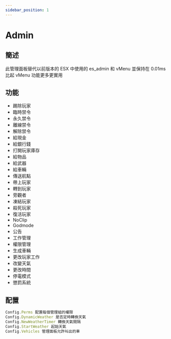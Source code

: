 ```yaml
---
sidebar_position: 1
---
```


# Admin

## 簡述

此管理面板替代以前版本的 ESX 中使用的 es_admin 和 vMenu 並保持在 0.01ms 比起 vMenu 功能更多更實用

## 功能

- 踢除玩家
- 臨時禁令
- 永久禁令
- 離線禁令
- 解除禁令
- 給現金
- 給銀行錢
- 打開玩家庫存
- 給物品
- 給武器
- 給車輛
- 傳送航點
- 帶上玩家
- 轉到玩家
- 旁觀者
- 凍結玩家
- 殺死玩家
- 復活玩家
- NoClip
- Godmode
- 公告
- 工作管理
- 權限管理
- 生成車輛
- 更改玩家工作
- 改變天氣
- 更改時間
- 停電模式
- 懲罰系統

## 配置
```jsx title="config.lua"
Config.Perms 配置每個管理組的權限
Config.DynamicWeather 是否定時轉換天氣
Config.NewWeatherTimer 轉換天氣間隔
Config.StartWeather 起始天氣
Config.Vehicles 管理面板允許叫出的車
```